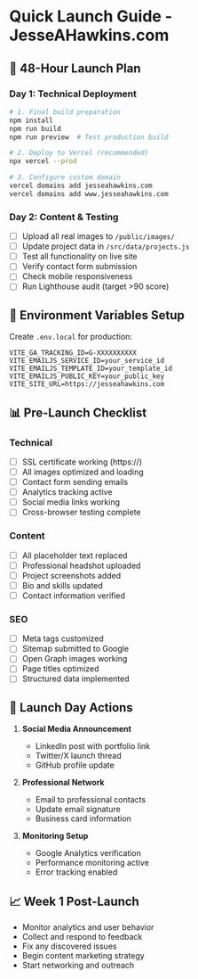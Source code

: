# Quick Launch Guide - JesseAHawkins.com

## 🚀 48-Hour Launch Plan

### Day 1: Technical Deployment
```bash
# 1. Final build preparation
npm install
npm run build
npm run preview  # Test production build

# 2. Deploy to Vercel (recommended)
npx vercel --prod

# 3. Configure custom domain
vercel domains add jesseahawkins.com
vercel domains add www.jesseahawkins.com
```

### Day 2: Content & Testing
- [ ] Upload all real images to `/public/images/`
- [ ] Update project data in `/src/data/projects.js`
- [ ] Test all functionality on live site
- [ ] Verify contact form submission
- [ ] Check mobile responsiveness
- [ ] Run Lighthouse audit (target >90 score)

## 🔧 Environment Variables Setup
Create `.env.local` for production:
```env
VITE_GA_TRACKING_ID=G-XXXXXXXXXX
VITE_EMAILJS_SERVICE_ID=your_service_id
VITE_EMAILJS_TEMPLATE_ID=your_template_id
VITE_EMAILJS_PUBLIC_KEY=your_public_key
VITE_SITE_URL=https://jesseahawkins.com
```

## 📊 Pre-Launch Checklist
### Technical
- [ ] SSL certificate working (https://)
- [ ] All images optimized and loading
- [ ] Contact form sending emails
- [ ] Analytics tracking active
- [ ] Social media links working
- [ ] Cross-browser testing complete

### Content
- [ ] All placeholder text replaced
- [ ] Professional headshot uploaded
- [ ] Project screenshots added
- [ ] Bio and skills updated
- [ ] Contact information verified

### SEO
- [ ] Meta tags customized
- [ ] Sitemap submitted to Google
- [ ] Open Graph images working
- [ ] Page titles optimized
- [ ] Structured data implemented

## 🎯 Launch Day Actions
1. **Social Media Announcement**
   - LinkedIn post with portfolio link
   - Twitter/X launch thread
   - GitHub profile update

2. **Professional Network**
   - Email to professional contacts
   - Update email signature
   - Business card information

3. **Monitoring Setup**
   - Google Analytics verification
   - Performance monitoring active
   - Error tracking enabled

## 📈 Week 1 Post-Launch
- Monitor analytics and user behavior
- Collect and respond to feedback
- Fix any discovered issues
- Begin content marketing strategy
- Start networking and outreach